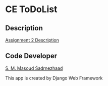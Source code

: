 # CE ToDoList

## Description

[Assignment 2 Description](http://webcour.se/media/materials/assignment2.html)

## Code Developer

[S. M. Masoud Sadrnezhaad](http://sadrnezhaad.ir/smm)

This app is created by Django Web Framework